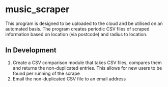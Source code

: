 # music_scraper

This program is designed to be uploaded to the cloud and be utilised on an automated basis.
The program creates periodic CSV files of scraped information based on location (via postcode) and radius to location.

## In Development

1. Create a CSV comparison module that takes CSV files, compares them and returns the non-duplicated entries. This allows for new users to be found per running of the scrape
2. Email the non-duplicated CSV file to an email address



